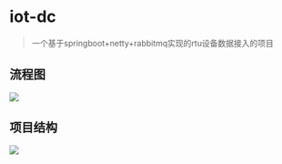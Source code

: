 # iot-dc
> 一个基于springboot+netty+rabbitmq实现的rtu设备数据接入的项目

## 流程图

![](https://image-1257148187.cos.ap-chengdu.myqcloud.com/picgo_img/20181227172837.png)

## 项目结构

![](https://image-1257148187.cos.ap-chengdu.myqcloud.com/picgo_img/20181227173658.png)
